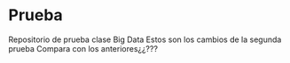 # Prueba
Repositorio de prueba clase Big Data
Estos son los cambios de la segunda prueba
Compara con los anteriores¿¿???
